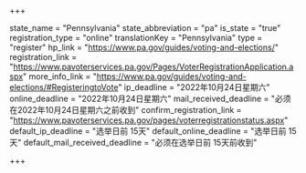 +++

state_name = "Pennsylvania"
state_abbreviation = "pa"
is_state = "true"
registration_type = "online"
translationKey = "Pennsylvania"
type = "register"
hp_link = "https://www.pa.gov/guides/voting-and-elections/"
registration_link = "https://www.pavoterservices.pa.gov/Pages/VoterRegistrationApplication.aspx"
more_info_link = "https://www.pa.gov/guides/voting-and-elections/#RegisteringtoVote"
ip_deadline = "2022年10月24日星期六"
online_deadline = "2022年10月24日星期六"
mail_received_deadline = "必须在2022年10月24日星期六之前收到"
confirm_registration_link = "https://www.pavoterservices.pa.gov/pages/voterregistrationstatus.aspx"
default_ip_deadline = "选举日前 15天"
default_online_deadline = "选举日前 15天"
default_mail_received_deadline = "必须在选举日前 15天前收到"

+++